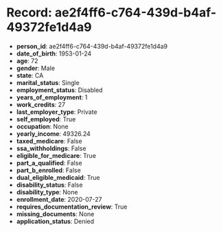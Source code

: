 # Record: ae2f4ff6-c764-439d-b4af-49372fe1d4a9

- **person_id**: ae2f4ff6-c764-439d-b4af-49372fe1d4a9
- **date_of_birth**: 1953-01-24
- **age**: 72
- **gender**: Male
- **state**: CA
- **marital_status**: Single
- **employment_status**: Disabled
- **years_of_employment**: 1
- **work_credits**: 27
- **last_employer_type**: Private
- **self_employed**: True
- **occupation**: None
- **yearly_income**: 49326.24
- **taxed_medicare**: False
- **ssa_withholdings**: False
- **eligible_for_medicare**: True
- **part_a_qualified**: False
- **part_b_enrolled**: False
- **dual_eligible_medicaid**: True
- **disability_status**: False
- **disability_type**: None
- **enrollment_date**: 2020-07-27
- **requires_documentation_review**: True
- **missing_documents**: None
- **application_status**: Denied